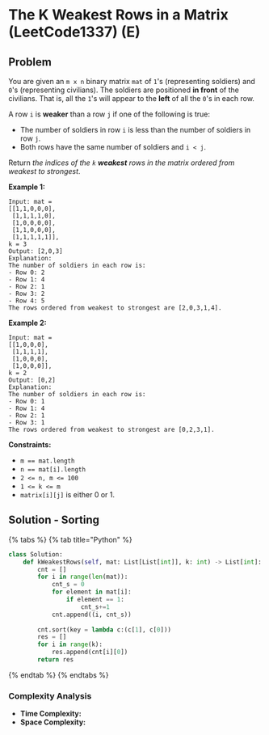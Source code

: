 # The K Weakest Rows in a Matrix (LeetCode1337) (E)

## Problem

You are given an `m x n` binary matrix `mat` of `1`'s (representing soldiers) and `0`'s (representing civilians). The soldiers are positioned **in front** of the civilians. That is, all the `1`'s will appear to the **left** of all the `0`'s in each row.

A row `i` is **weaker** than a row `j` if one of the following is true:

* The number of soldiers in row `i` is less than the number of soldiers in row `j`.
* Both rows have the same number of soldiers and `i < j`.

Return _the indices of the _`k`_ **weakest** rows in the matrix ordered from weakest to strongest_.

**Example 1:**

```
Input: mat = 
[[1,1,0,0,0],
 [1,1,1,1,0],
 [1,0,0,0,0],
 [1,1,0,0,0],
 [1,1,1,1,1]], 
k = 3
Output: [2,0,3]
Explanation: 
The number of soldiers in each row is: 
- Row 0: 2 
- Row 1: 4 
- Row 2: 1 
- Row 3: 2 
- Row 4: 5 
The rows ordered from weakest to strongest are [2,0,3,1,4].
```

**Example 2:**

```
Input: mat = 
[[1,0,0,0],
 [1,1,1,1],
 [1,0,0,0],
 [1,0,0,0]], 
k = 2
Output: [0,2]
Explanation: 
The number of soldiers in each row is: 
- Row 0: 1 
- Row 1: 4 
- Row 2: 1 
- Row 3: 1 
The rows ordered from weakest to strongest are [0,2,3,1].
```

**Constraints:**

* `m == mat.length`
* `n == mat[i].length`
* `2 <= n, m <= 100`
* `1 <= k <= m`
* `matrix[i][j]` is either 0 or 1.

## Solution - Sorting

{% tabs %}
{% tab title="Python" %}
```python
class Solution:
    def kWeakestRows(self, mat: List[List[int]], k: int) -> List[int]:
        cnt = []
        for i in range(len(mat)):
            cnt_s = 0
            for element in mat[i]:
                if element == 1:
                    cnt_s+=1
            cnt.append((i, cnt_s))
        
        cnt.sort(key = lambda c:(c[1], c[0]))
        res = []
        for i in range(k):
            res.append(cnt[i][0])
        return res
```
{% endtab %}
{% endtabs %}

### Complexity Analysis

* **Time Complexity:**
* **Space Complexity:**
